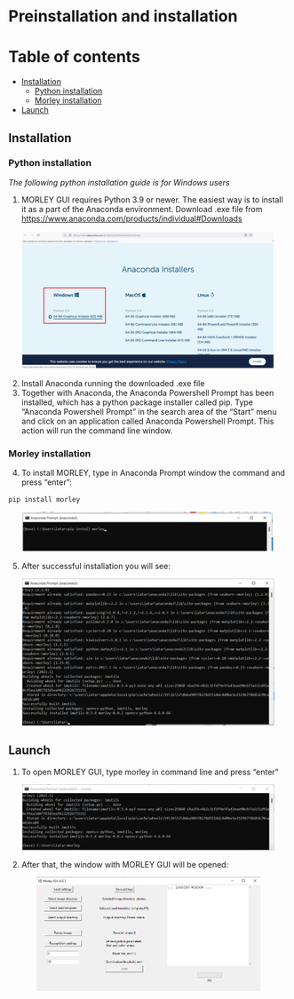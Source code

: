 # Preinstallation and installation


Table of contents
=================

<!--ts-->
   * [Installation](#Installation)
      * [Python installation](#Python-installation) 
      * [Morley installation](#Morley-installation)
   * [Launch](#Launch)
<!--te-->




## Installation
### Python installation
*The following python installation guide is for Windows users*
1. MORLEY GUI requires Python 3.9 or newer. The easiest way is to install it as a part of the Anaconda environment. Download .exe file from https://www.anaconda.com/products/individual#Downloads

<p align="center">
<img src="anaconda_install.PNG" width=90% height=90%>
</p>


2. Install Anaconda running the downloaded .exe file
3. Together with Anaconda, the Anaconda Powershell Prompt has been installed, which has a python package installer called pip. Type “Anaconda Powershell Prompt” in the search area of the “Start” menu and click on an application called Anaconda Powershell Prompt. This action will run the command line window.

### Morley installation

4. To  install MORLEY, type in Anaconda Prompt window the command and press “enter”:

```
pip install morley 
```  
<p align="center">
<img src="anac_prompt.PNG" width=90% height=90%>
</p>

5. After successful installation you will see:
<p align="center">
<img src="anac_morley_install.PNG" width=90% height=90%>
</p>

## Launch

1. To open MORLEY GUI, type morley in command line and press “enter”

<p align="center">
<img src="anac_morley_run.PNG" width=90% height=90%>
</p>

2. After that, the window with MORLEY GUI will be opened:

<p align="center">
<img src="load button.PNG" width=80% height=80%>
</p>
